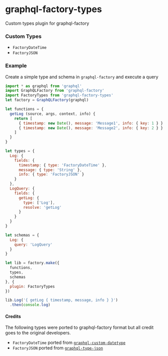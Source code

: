 # graphql-factory-types
Custom types plugin for graphql-factory

### Custom Types
* `FactoryDateTime`
* `FactoryJSON`

### Example
Create a simple type and schema in `graphql-factory` and execute a query

```js
import * as graphql from 'graphql'
import GraphQLFactory from 'graphql-factory'
import FactoryTypes from 'graphql-factory-types'
let factory = GraphQLFactory(graphql)

let functions = {
  getLog (source, args, context, info) {
    return [
      { timestamp: new Date(), message: 'Message1', info: { key: 1 } },
      { timestamp: new Date(), message: 'Message2', info: { key: 2 } }
    ]
  }
}

let types = {
  Log: {
    fields: {
      timestamp: { type: 'FactoryDateTime' },
      message: { type: 'String' },
      info: { type: 'FactoryJSON' }
    }
  },
  LogQuery: {
    fields: {
      getLog: {
        type: ['Log'],
        resolve: 'getLog'
      }
    }
  }
}

let schemas = {
  Log: {
    query: 'LogQuery'
  }
}

let lib = factory.make({
  functions,
  types,
  schemas
}, {
  plugin: FactoryTypes
})

lib.Log('{ getLog { timestamp, message, info } }')
  .then(console.log)

```

#### Credits
The following types were ported to graphql-factory format but all credit goes to the original developers.

* `FactoryDateTime` ported from [`graphql-custom-datetype`](https://github.com/soundtrackyourbrand/graphql-custom-datetype)
* `FactoryJSON` ported from [`graphql-type-json`](https://github.com/taion/graphql-type-json)
